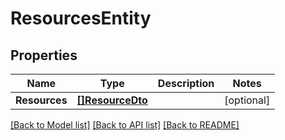 # ResourcesEntity

## Properties

Name | Type | Description | Notes
------------ | ------------- | ------------- | -------------
**Resources** | [**[]ResourceDto**](ResourceDTO.md) |  | [optional] 

[[Back to Model list]](../README.md#documentation-for-models) [[Back to API list]](../README.md#documentation-for-api-endpoints) [[Back to README]](../README.md)



